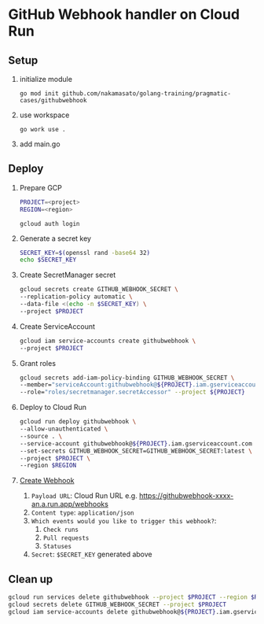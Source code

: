 # GitHub Webhook handler on Cloud Run

## Setup

1. initialize module

    ```
    go mod init github.com/nakamasato/golang-training/pragmatic-cases/githubwebhook
    ```

1. use workspace

    ```
    go work use .
    ```

1. add main.go


## Deploy

1. Prepare GCP
    ```bash
    PROJECT=<project>
    REGION=<region>
    ```
    ```
    gcloud auth login
    ```
1. Generate a secret key
    ```bash
    SECRET_KEY=$(openssl rand -base64 32)
    echo $SECRET_KEY
    ```

1. Create SecretManager secret
    ```bash
    gcloud secrets create GITHUB_WEBHOOK_SECRET \
    --replication-policy automatic \
    --data-file <(echo -n $SECRET_KEY) \
    --project $PROJECT
    ```
1. Create ServiceAccount
    ```bash
    gcloud iam service-accounts create githubwebhook \
    --project $PROJECT
    ```
1. Grant roles
    ```bash
    gcloud secrets add-iam-policy-binding GITHUB_WEBHOOK_SECRET \
    --member="serviceAccount:githubwebhook@${PROJECT}.iam.gserviceaccount.com" \
    --role="roles/secretmanager.secretAccessor" --project ${PROJECT}
    ```
1. Deploy to Cloud Run

    ```bash
    gcloud run deploy githubwebhook \
    --allow-unauthenticated \
    --source . \
    --service-account githubwebhook@${PROJECT}.iam.gserviceaccount.com \
    --set-secrets GITHUB_WEBHOOK_SECRET=GITHUB_WEBHOOK_SECRET:latest \
    --project $PROJECT \
    --region $REGION
    ```
1. [Create Webhook](https://docs.github.com/en/webhooks/using-webhooks/creating-webhooks)
    1. `Payload URL`: Cloud Run URL e.g. https://githubwebhook-xxxx-an.a.run.app/webhooks
    1. `Content type`: `application/json`
    1. `Which events would you like to trigger this webhook?`:
        1. `Check runs`
        1. `Pull requests`
        1. `Statuses`
    1. `Secret`: `$SECRET_KEY` generated above

## Clean up

```bash
gcloud run services delete githubwebhook --project $PROJECT --region $REGION
gcloud secrets delete GITHUB_WEBHOOK_SECRET --project $PROJECT
gcloud iam service-accounts delete githubwebhook@${PROJECT}.iam.gserviceaccount.com --project $PROJECT
```

